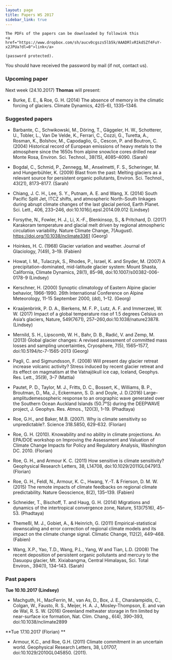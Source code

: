 ```yaml
---
layout: page
title: Papers WS 2017
sidebar_link: true
---
```


<p class="message">

    The PDFs of the papers can be downloaded by followink this
    <a href="https://www.dropbox.com/sh/aucv0cgszs5lb5k/AAADRlvR1kdSZf4FuY-x2JPUa?dl=0">link</a>

    (password protected).

</p>

You should have received the password by mail (if not, contact us).


### Upcoming paper

Next week (24.10.2017) **Thomas** will present:

- Burke, E. E., & Roe, G. H. (2014) The absence of memory in the climatic
  forcing of glaciers. Climate Dynamics, 42(5-6), 1335–1346.

### Suggested papers

- Barbante, C., Schwikowski, M., Döring, T., Gäggeler, H. W., Schotterer, U., 
  Tobler, L., Van De Velde, K., Ferrari, C., Cozzi, G., Turetta, A., Rosman, K., Bolshov, M., 
  Capodaglio, G., Cescon, P. and Boutron, C. (2004) Historical record of European emissions 
  of heavy metals to the atmosphere since the 1650s from alpine snow/ice cores drilled near 
  Monte Rosa, Environ. Sci. Technol., 38(15), 4085–4090. (Sarah)

- Bogdal, C., Schmid, P., Zennegg, M., Anselmetti, F. S., Scheringer, M. and Hungerbühler, K.
  (2009) Blast from the past: Melting glaciers as a relevant source for persistent organic pollutants, 
  Environ. Sci. Technol., 43(21), 8173–8177. (Sarah)
  
- Chiang, J. C. H., Lee, S. Y., Putnam, A. E. and Wang, X. (2014) South Pacific Split Jet, 
  ITCZ shifts, and atmospheric North-South linkages during abrupt climate changes of the 
  last glacial period, Earth Planet. Sci. Lett., 406, 233–246, doi:10.1016/j.epsl.2014.09.012 (Lindsey)
  
- Forsythe, N., Fowler, H. J., Li, X.-F., Blenkinsop, S., & Pritchard, D. (2017) 
  Karakoram temperature and glacial melt driven by regional atmospheric circulation 
  variability. Nature Climate Change, 7(August). https://doi.org/10.1038/nclimate3361
  (Georg)

- Hoinkes, H. C. (1968) Glacier variation and weather.
  Journal of Glaciology, 7(49), 3–19. (Fabien)
  
- Howat, I. M., Tulaczyk, S., Rhodes, P., Israel, K. and Snyder, M. (2007) A precipitation-dominated, 
  mid-latitude glacier system: Mount Shasta, California, Climate Dynamics, 28(1), 85–98, 
  doi:10.1007/s00382-006-0178-9 (Lindsey)

- Kerschner, H. (2000) Synoptic climatology of Eastern Alpine glacier
  behavior, 1966-1990. 26th International Conference on Alpine Meteorology,
  11-15 September 2000, (dd), 1–12. (Georg)
  
- Kraaijenbrink, P. D. A., Bierkens, M. F. P., Lutz, A. F. and Immerzeel, W. W. (2017)
  Impact of a global temperature rise of 1.5 degrees Celsius on Asia’s glaciers, Nature, 
  549(7671), 257–260,doi:10.1038/nature23878. (Lindsey)

- Mernild, S. H., Lipscomb, W. H., Bahr, D. B., Radić, V. and Zemp, M. (2013) Global
  glacier changes: A revised assessment of committed mass losses and sampling
  uncertainties, Cryosphere, 7(5), 1565–1577, doi:10.5194/tc-7-1565-2013 (Georg)
  
- Pagli, C. and Sigmundsson, F. (2008) Will present day glacier retreat increase 
  volcanic activity? Stress induced by recent glacier retreat and its effect on 
  magmatism at the Vatnajökull ice cap, Iceland, Geophys. Res. Lett., 35(9), 3–7 (Mattia)
  
- Pautet, P. D., Taylor, M. J., Fritts, D. C., Bossert, K., Williams, B. P., Broutman, 
  D., Ma, J., Eckermann, S. D. and Doyle, J. D.(2016) Large-amplitudemesospheric response to 
  an orographic wave generated over the Southern Ocean Auckland Islands (50.7°S) during 
  the DEEPWAVE project, J. Geophys. Res. Atmos., 120(3), 1–19. (Phadtaya)
  
- Roe, G.H., and Baker, M.B. (2007). Why is climate sensitivity so
  unpredictable?. Science 318.5850, 629-632. (Florian)

- Roe, G. H. (2010). Knowability and no ability in climate projections. An
  EPA/DOE workshop on Improving the Assessment and Valuation of Climate
  Change Impacts for Policy and Regulatory Analysis, Washington DC. 2010. (Florian)
  
- Roe, G. H., and Armour  K. C. (2011) How sensitive is climate sensitivity?
  Geophysical Research Letters, 38, L14708, doi:10.1029/2011GL047913. (Florian)

- Roe, G. H., Feldl, N., Armour, K. C., Hwang, Y.-T. & Frierson, D. M. W. (2015) 
  The remote impacts of climate feedbacks on regional climate predictability. 
  Nature Geoscience, 8(2), 135–139. (Fabien)
  
- Schneider, T., Bischoff, T. and Haug, G. H. (2014) Migrations and dynamics of the 
  intertropical convergence zone, Nature, 513(7516), 45–53. (Phadtaya)

- Themeßl, M. J., Gobiet, A., & Heinrich, G. (2011) Empirical-statistical
  downscaling and error correction of regional climate models and its impact
  on the climate change signal. Climatic Change, 112(2), 449–468. (Fabien)
  
- Wang, X.P., Yao, T.D., Wang, P.L., Yang, W and Tian, L.D. (2008) The recent deposition 
  of persistent organic pollutants and mercury to the Dasuopu glacier, Mt. Xixiabangma, 
  Central Himalayas, Sci. Total Environ., 394(1), 134–143. (Sarah)

### Past papers

**Tue 10.10.2017 (Lindsey)**

- Machguth, H., MacFerrin, M., van As, D., Box, J. E., Charalampidis, C., Colgan, W., 
  Fausto, R. S., Meijer, H. A. J., Mosley-Thompson, E. and van de Wal, R. S. W. (2016) 
  Greenland meltwater storage in firn limited by near-surface ice formation, 
  Nat. Clim. Chang., 6(4), 390–393, doi:10.1038/nclimate2899
  
**Tue 17.10.2017 (Florian) **

- Armour, K.C., and Roe, G.H. (2011) Climate commitment in an uncertain world. 
  Geophysical Research Letters, 38, L01707, doi:10.1029/2010GL045850. (2011). 
